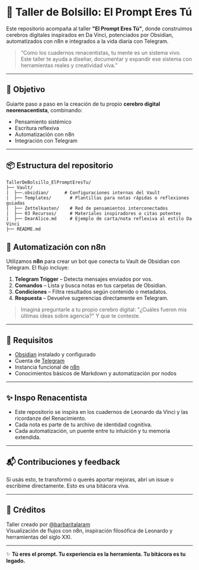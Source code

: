 # 🧠 Taller de Bolsillo: El Prompt Eres Tú

Este repositorio acompaña al taller **"El Prompt Eres Tú"**, donde construimos cerebros digitales inspirados en Da Vinci, potenciados por Obsidian, automatizados con n8n e integrados a la vida diaria con Telegram.

> “Como los cuadernos renacentistas, tu mente es un sistema vivo. Este taller te ayuda a diseñar, documentar y expandir ese sistema con herramientas reales y creatividad viva.”

---

## 🎯 Objetivo

Guiarte paso a paso en la creación de tu propio **cerebro digital neorenacentista**, combinando:

- Pensamiento sistémico  
- Escritura reflexiva  
- Automatización con n8n  
- Integración con Telegram  

---
## 📦 Estructura del repositorio

```
TallerDeBolsillo_ElPromptEresTu/
├── Vault/
|  ├──.obsidian/      # Configuraciones internas del Vault
|  ├── Templates/       # Plantillas para notas rápidas o reflexiones guiadas
|  ├── Zettelkasten/    # Red de pensamientos interconectados
|  ├── 03 Recursos/     # Materiales inspiradores o citas potentes
|  ├── DearAlice.md     # Ejemplo de carta/nota reflexiva al estilo Da Vinci
├── README.md
```

## 🔁 Automatización con n8n

Utilizamos **n8n** para crear un bot que conecta tu Vault de Obsidian con Telegram. El flujo incluye:

1. **Telegram Trigger** – Detecta mensajes enviados por vos.  
2. **Comandos** – Lista y busca notas en tus carpetas de Obsidian.  
3. **Condiciones** – Filtra resultados según contenido o metadatos.  
4. **Respuesta** – Devuelve sugerencias directamente en Telegram.  

> Imaginá preguntarle a tu propio cerebro digital: "¿Cuáles fueron mis últimas ideas sobre agencia?" Y que te conteste.

---

## 🧪 Requisitos

- [Obsidian](https://obsidian.md/) instalado y configurado  
- Cuenta de [Telegram](https://telegram.org/)  
- Instancia funcional de [n8n](https://n8n.io/)  
- Conocimientos básicos de Markdown y automatización por nodos  

---

## ✨ Inspo Renacentista

- Este repositorio se inspira en los cuadernos de Leonardo da Vinci y las ricordanze del Renacimiento.  
- Cada nota es parte de tu archivo de identidad cognitiva.  
- Cada automatización, un puente entre tu intuición y tu memoria extendida.

---

## 📬 Contribuciones y feedback

Si usás esto, te transformó o querés aportar mejoras, abrí un issue o escribime directamente. Esto es una bitácora viva.

---

## 🧵 Créditos

Taller creado por [@barbaritalaram](https://github.com/barbaritalaram)  
Visualización de flujos con n8n, inspiración filosófica de Leonardo y herramientas del siglo XXI.

---

✨ **Tú eres el prompt. Tu experiencia es la herramienta. Tu bitácora es tu legado.**
